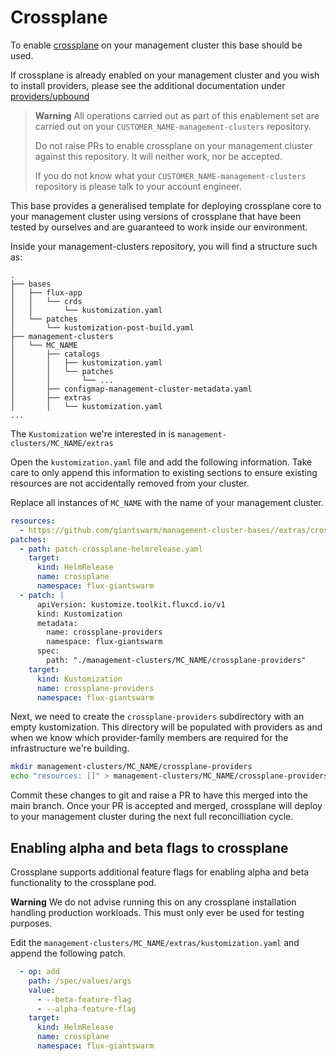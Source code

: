 # Crossplane

To enable [crossplane](https://docs.crossplane.io/) on your management cluster
this base should be used.

If crossplane is already enabled on your management cluster and you wish to
install providers, please see the additional documentation under
[providers/upbound](./providers/upbound)

> **Warning** All operations carried out as part of this enablement set are
> carried out on your `CUSTOMER_NAME-management-clusters` repository.
>
> Do not raise PRs to enable crossplane on your management cluster against this
> repository. It will neither work, nor be accepted.
>
> If you do not know what your `CUSTOMER_NAME-management-clusters` repository is
> please talk to your account engineer.

This base provides a generalised template for deploying crossplane core to your
management cluster using versions of crossplane that have been tested by
ourselves and are guaranteed to work inside our environment.

Inside your management-clusters repository, you will find a structure such as:

```nohighlight
.
├── bases
│   ├── flux-app
│   │   └── crds
│   │       └── kustomization.yaml
│   └── patches
│       └── kustomization-post-build.yaml
├── management-clusters
│   └── MC_NAME
│       ├── catalogs
│       │   ├── kustomization.yaml
│       │   └── patches
│       │       └── ...
│       ├── configmap-management-cluster-metadata.yaml
│       ├── extras
│       │   └── kustomization.yaml
...
```

The `Kustomization` we're interested in is `management-clusters/MC_NAME/extras`

Open the `kustomization.yaml` file and add the following information. Take care
to only append this information to existing sections to ensure existing resources
are not accidentally removed from your cluster.

Replace all instances of `MC_NAME` with the name of your management cluster.

```yaml
resources:
  - https://github.com/giantswarm/management-cluster-bases//extras/crossplane/?ref=main
patches:
  - path: patch-crossplane-helmrelease.yaml
    target:
      kind: HelmRelease
      name: crossplane
      namespace: flux-giantswarm
  - patch: |
      apiVersion: kustomize.toolkit.fluxcd.io/v1
      kind: Kustomization
      metadata:
        name: crossplane-providers
        namespace: flux-giantswarm
      spec:
        path: "./management-clusters/MC_NAME/crossplane-providers"
    target:
      kind: Kustomization
      name: crossplane-providers
      namespace: flux-giantswarm
```

Next, we need to create the `crossplane-providers` subdirectory with an empty
kustomization. This directory will be populated with providers as and when we
know which provider-family members are required for the infrastructure we're
building.

```bash
mkdir management-clusters/MC_NAME/crossplane-providers
echo "resources: []" > management-clusters/MC_NAME/crossplane-providers/kustmization.yaml
```

Commit these changes to git and raise a PR to have this merged into the main
branch. Once your PR is accepted and merged, crossplane will deploy to your
management cluster during the next full reconcilliation cycle.

## Enabling alpha and beta flags to crossplane

Crossplane supports additional feature flags for enabling alpha and beta
functionality to the crossplane pod.

**Warning** We do not advise running this on any crossplane installation handling
production workloads. This must only ever be used for testing purposes.

Edit the `management-clusters/MC_NAME/extras/kustomization.yaml` and append the
following patch.

```yaml
  - op: add
    path: /spec/values/args
    value:
      - --beta-feature-flag
      - --alpha-feature-flag
    target:
      kind: HelmRelease
      name: crossplane
      namespace: flux-giantswarm
```
